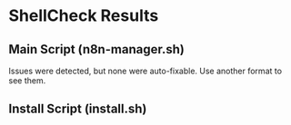 # ShellCheck Results

## Main Script (n8n-manager.sh)
Issues were detected, but none were auto-fixable. Use another format to see them.

## Install Script (install.sh)
